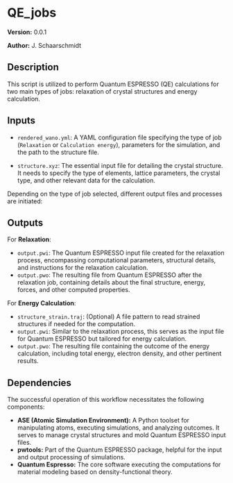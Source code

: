 # QE_jobs

**Version:** 0.0.1

**Author:** J. Schaarschmidt

## Description

This script is utilized to perform Quantum ESPRESSO (QE) calculations for two main types of jobs: relaxation of crystal structures and energy calculation.

## Inputs

- `rendered_wano.yml`: A YAML configuration file specifying the type of job (`Relaxation` or `Calculation energy`), parameters for the simulation, and the path to the structure file.

- `structure.xyz`: The essential input file for detailing the crystal structure. It needs to specify the type of elements, lattice parameters, the crystal type, and other relevant data for the calculation.

Depending on the type of job selected, different output files and processes are initiated:

## Outputs

For **Relaxation**:

- `output.pwi`: The Quantum ESPRESSO input file created for the relaxation process, encompassing computational parameters, structural details, and instructions for the relaxation calculation.
- `output.pwo`: The resulting file from Quantum ESPRESSO after the relaxation job, containing details about the final structure, energy, forces, and other computed properties.

For **Energy Calculation**:

- `structure_strain.traj`: (Optional) A file pattern to read strained structures if needed for the computation.
- `output.pwi`: Similar to the relaxation process, this serves as the input file for Quantum ESPRESSO but tailored for energy calculation.
- `output.pwo`: The resulting file containing the outcome of the energy calculation, including total energy, electron density, and other pertinent results.

## Dependencies

The successful operation of this workflow necessitates the following components:

- **ASE (Atomic Simulation Environment):** A Python toolset for manipulating atoms, executing simulations, and analyzing outcomes. It serves to manage crystal structures and mold Quantum ESPRESSO input files.
- **pwtools:** Part of the Quantum ESPRESSO package, helpful for the input and output processing of simulations.
- **Quantum Espresso:** The core software executing the computations for material modeling based on density-functional theory.